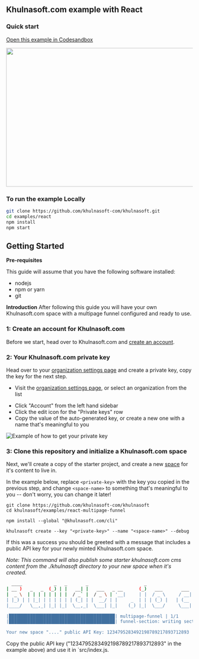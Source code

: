 ## Khulnasoft.com example with React

### Quick start

[Open this example in Codesandbox](https://codesandbox.io/s/github/khulnasoft-com/khulnasoft/tree/main/examples/react-multipage-funnel)

<a target="_blank" href="https://codesandbox.io/s/github/khulnasoft-com/khulnasoft/tree/main/examples/react-multipage-funnel">
  <img width="597" height="375" src="https://i.imgur.com/zue72Q0.jpg">
</a>

### To run the example Locally

```bash
git clone https://github.com/khulnasoft-com/khulnasoft.git
cd examples/react
npm install
npm start
```

## Getting Started

**Pre-requisites**

This guide will assume that you have the following software installed:

- nodejs
- npm or yarn
- git

**Introduction**
After following this guide you will have your own Khulnasoft.com space with a multipage funnel configured and ready to use.

### 1: Create an account for Khulnasoft.com

Before we start, head over to Khulnasoft.com and [create an account](https://khulnasoft.com/signup).

### 2: Your Khulnasoft.com private key

Head over to your [organization settings page](https://khulnasoft.com/account/organization?root=true) and create a
private key, copy the key for the next step.

- Visit the [organization settings page](https://khulnasoft.com/account/organization?root=true), or select
  an organization from the list

* Click "Account" from the left hand sidebar
* Click the edit icon for the "Private keys" row
* Copy the value of the auto-generated key, or create a new one with a name that's meaningful to you

![Example of how to get your private key](https://raw.githubusercontent.com/KhulnasoftIO/nextjs-shopify/main/docs/images/private-key-flow.png)

### 3: Clone this repository and initialize a Khulnasoft.com space

Next, we'll create a copy of the starter project, and create a new
[space](https://www.khulnasoft.com/c/docs/spaces) for it's content to live
in.

In the example below, replace `<private-key>` with the key you copied
in the previous step, and change `<space-name>` to something that's
meaningful to you -- don't worry, you can change it later!

```
git clone https://github.com/khulnasoft-com/khulnasoft
cd khulnasoft/examples/react-multipage-funnel

npm install --global "@khulnasoft.com/cli"

khulnasoft create --key "<private-key>" --name "<space-name>" --debug
```

If this was a success you should be greeted with a message that
includes a public API key for your newly minted Khulnasoft.com space.

_Note: This command will also publish some starter khulnasoft.com cms
content from the ./khulnasoft directory to your new space when it's
created._

```bash
  ____            _   _       _                     _                    _   _
| __ )   _   _  (_) | |   __| |   ___   _ __      (_)   ___       ___  | | (_)
|  _ \  | | | | | | | |  / _` |  / _ \ | '__|     | |  / _ \     / __| | | | |
| |_) | | |_| | | | | | | (_| | |  __/ | |     _  | | | (_) |   | (__  | | | |
|____/   \__,_| |_| |_|  \__,_|  \___| |_|    (_) |_|  \___/     \___| |_| |_|

|████████████████████████████████████████| multipage-funnel | 1/1
|████████████████████████████████████████| funnel-section: writing section-three.json | 1/3

Your new space "...." public API Key: 1234795283492198789217893712893
```

Copy the public API key ("1234795283492198789217893712893" in the example above) and use it in `src/index.js.
